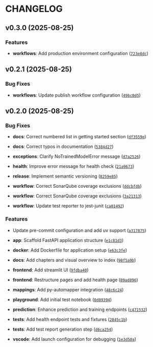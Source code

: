 # CHANGELOG

<!-- version list -->

## v0.3.0 (2025-08-25)

### Features

- **workflows**: Add production environment configuration
  ([`723e8dc`](https://github.com/ELC/fastapi-production-template/commit/723e8dc597eb0709fa97afa791b1ce982075472f))


## v0.2.1 (2025-08-25)

### Bug Fixes

- **workflows**: Update publish workflow configuration
  ([`49bc0d5`](https://github.com/ELC/fastapi-production-template/commit/49bc0d515cc30f207c618059431ba23240778a6b))


## v0.2.0 (2025-08-25)

### Bug Fixes

- **docs**: Correct numbered list in getting started section
  ([`df3559e`](https://github.com/ELC/fastapi-production-template/commit/df3559e976c3beedd95a7d46594ff565bda36d2f))

- **docs**: Correct typos in documentation
  ([`5384d27`](https://github.com/ELC/fastapi-production-template/commit/5384d27e5eeb337be7fbe4f0062cede80760b8df))

- **exceptions**: Clarify NoTrainedModelError message
  ([`d7a2526`](https://github.com/ELC/fastapi-production-template/commit/d7a2526676e211aaa593bc845447069d71358f26))

- **health**: Improve error message for health check
  ([`21a9673`](https://github.com/ELC/fastapi-production-template/commit/21a96731f092cf4b14ca6c410a0cf0a882cea20c))

- **release**: Implement semantic versioning
  ([`8259e85`](https://github.com/ELC/fastapi-production-template/commit/8259e85b78d99150f6feb365eb47f054f68ca663))

- **workflow**: Correct SonarQube coverage exclusions
  ([`ddcbfdb`](https://github.com/ELC/fastapi-production-template/commit/ddcbfdb08c1b8ce01bd7090d27f98466f46ac875))

- **workflow**: Correct SonarQube coverage exclusions
  ([`3a21313`](https://github.com/ELC/fastapi-production-template/commit/3a21313a6d3ce830f294e7889db435c7f41d480d))

- **workflow**: Update test reporter to jest-junit
  ([`ca01492`](https://github.com/ELC/fastapi-production-template/commit/ca0149236b63c805f99bd35f31cfda490117a44c))

### Features

- Update pre-commit configuration and add uv support
  ([`a317875`](https://github.com/ELC/fastapi-production-template/commit/a317875561c7f3f02df1d4651d790cbe1fbaa048))

- **app**: Scaffold FastAPI application structure
  ([`e1c81d3`](https://github.com/ELC/fastapi-production-template/commit/e1c81d31cbe4f2c82616efaa827d967e3c2c6556))

- **docker**: Add Dockerfile for application setup
  ([`e63c3fe`](https://github.com/ELC/fastapi-production-template/commit/e63c3fef2284510285e3788ca6effd9c16c9a9cb))

- **docs**: Add chapters and visual overview to index
  ([`98f5a9b`](https://github.com/ELC/fastapi-production-template/commit/98f5a9b24c4314afbb58247e87b5e40d3f683285))

- **frontend**: Add streamlit UI
  ([`9fdba40`](https://github.com/ELC/fastapi-production-template/commit/9fdba40c9667387e8a75f23c22dc70ec05871633))

- **frontend**: Restructure pages and add health page
  ([`89ad896`](https://github.com/ELC/fastapi-production-template/commit/89ad896125366b4c28b97171be8056494906ce2a))

- **mappings**: Add py-automapper integration
  ([`48c6c24`](https://github.com/ELC/fastapi-production-template/commit/48c6c24af5e952c7087498a03bd251193bff883e))

- **playground**: Add initial test notebook
  ([`0d89394`](https://github.com/ELC/fastapi-production-template/commit/0d89394d5860f0437ab950fd06b8e1abbb2541e7))

- **prediction**: Enhance prediction and training endpoints
  ([`c471532`](https://github.com/ELC/fastapi-production-template/commit/c471532c06e10195d5166682bfb9104b78bde5c5))

- **tests**: Add health endpoint tests and fixtures
  ([`2845c1b`](https://github.com/ELC/fastapi-production-template/commit/2845c1bac1ada5541564176fb5ae17066b288624))

- **tests**: Add test report generation step
  ([`d6ca254`](https://github.com/ELC/fastapi-production-template/commit/d6ca254c9beedb9e62bbed83fd91aaa184dbc1ba))

- **vscode**: Add launch configuration for debugging
  ([`1e3d50a`](https://github.com/ELC/fastapi-production-template/commit/1e3d50a64f95c91f7014d7139ac8f5ca65893283))
